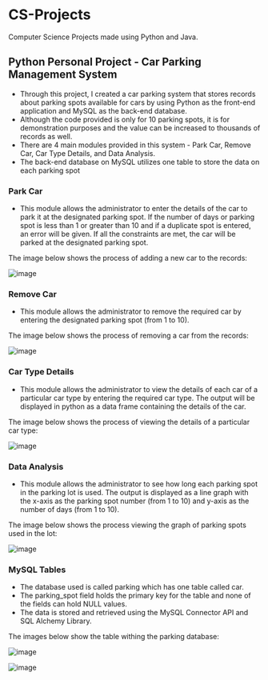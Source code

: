 # CS-Projects
Computer Science Projects made using Python and Java.


## Python Personal Project - Car Parking Management System
* Through this project, I created a car parking system that stores records about parking spots available for cars by using Python as the front-end application and MySQL as the back-end database.
* Although the code provided is only for 10 parking spots, it is for demonstration purposes and the value can be increased to thousands of records as well.
* There are 4 main modules provided in this system - Park Car, Remove Car, Car Type Details, and Data Analysis.
* The back-end database on MySQL utilizes one table to store the data on each parking spot
### Park Car
* This module allows the administrator to enter the details of the car to park it at the designated parking spot. If the number of days or parking spot is less than 1 or greater than 10 and if a duplicate spot is entered, an error will be given. If all the constraints are met, the car will be parked at the designated parking spot.

The image below shows the process of adding a new car to the records:
  
![image](https://github.com/SiddharthN21/CS-Projects/assets/112213674/253eca9a-e57b-4fa1-85a7-78f1cb4491df)
### Remove Car
* This module allows the administrator to remove the required car by entering the designated parking spot (from 1 to 10).

The image below shows the process of removing a car from the records:

![image](https://github.com/SiddharthN21/CS-Projects/assets/112213674/289b87e0-f170-41a8-b5a9-4f0f32c04f7b)
### Car Type Details
* This module allows the administrator to view the details of each car of a particular car type by entering the required car type. The output will be displayed in python as a data frame containing the details of the car.

The image below shows the process of viewing the details of a particular car type:

![image](https://github.com/SiddharthN21/CS-Projects/assets/112213674/03693067-5105-46dc-be0f-1427c28a281a)
### Data Analysis
* This module allows the administrator to see how long each parking spot in the parking lot is used. The output is displayed as a line graph with the x-axis as the parking spot number (from 1 to 10) and y-axis as the number of days (from 1 to 10).

The image below shows the process viewing the graph of parking spots used in the lot:

![image](https://github.com/SiddharthN21/CS-Projects/assets/112213674/42b3ce6b-62f5-4953-afb9-a2f933798753)

### MySQL Tables
* The database used is called parking which has one table called car.
* The parking_spot field holds the primary key for the table and none of the fields can hold NULL values.
* The data is stored and retrieved using the MySQL Connector API and SQL Alchemy Library.

The images below show the table withing the parking database:

![image](https://github.com/SiddharthN21/CS-Projects/assets/112213674/ea73d6e0-3999-400f-8af0-0bde0a2366ff)

![image](https://github.com/SiddharthN21/CS-Projects/assets/112213674/5bc2a054-2436-4e64-a32c-dd24fa80f1ac)



